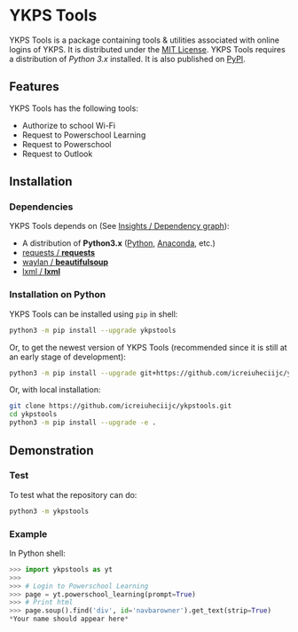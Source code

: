 # YKPS Tools
YKPS Tools is a package containing tools &amp; utilities associated with online logins of YKPS. It is distributed under the [MIT License](/LICENSE). YKPS Tools requires a distribution of _Python 3.x_ installed. It is also published on [PyPI](https://pypi.org/project/ykpstools/).

## Features
YKPS Tools has the following tools:
- Authorize to school Wi-Fi
- Request to Powerschool Learning
- Request to Powerschool
- Request to Outlook

## Installation

### Dependencies
YKPS Tools depends on (See [Insights / Dependency graph](https://github.com/icreiuheciijc/ykpstools/network/dependencies)):
- A distribution of **Python3.x** ([Python](https://www.python.org/downloads/), [Anaconda](https://www.anaconda.com/downloads/), etc.)
- [requests / **requests**](https://github.com/requests/requests)
- [waylan / **beautifulsoup**](https://github.com/waylan/beautifulsoup)
- [lxml / **lxml**](https://github.com/lxml/lxml)

### Installation on Python
YKPS Tools can be installed using `pip` in shell:
```sh
python3 -m pip install --upgrade ykpstools
```
Or, to get the newest version of YKPS Tools (recommended since it is still at an early stage of development):
```sh
python3 -m pip install --upgrade git+https://github.com/icreiuheciijc/ykpstools.git
```
Or, with local installation:
```sh
git clone https://github.com/icreiuheciijc/ykpstools.git
cd ykpstools
python3 -m pip install --upgrade -e .
```

## Demonstration

### Test
To test what the repository can do:
```sh
python3 -m ykpstools
```

### Example
In Python shell:
```python
>>> import ykpstools as yt
>>>
>>> # Login to Powerschool Learning
>>> page = yt.powerschool_learning(prompt=True)
>>> # Print html
>>> page.soup().find('div', id='navbarowner').get_text(strip=True)
*Your name should appear here*
```
